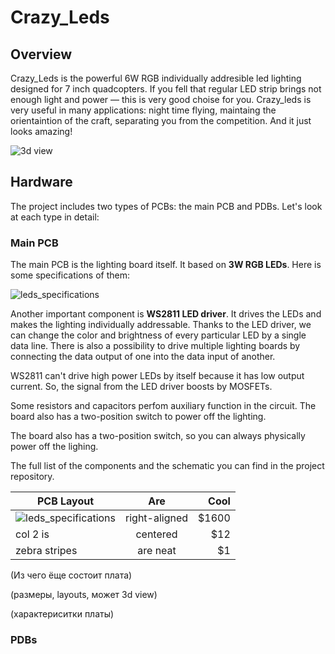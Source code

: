 
# Crazy_Leds

## Overview

Crazy_Leds is the powerful 6W RGB individually addresible led lighting designed for 7 inch quadcopters. 
If you fell that regular LED strip brings not enough light and power — this is very good choise for you. 
Crazy_leds is very useful in many applications: night time flying, maintaing the orientaintion of the craft, separating you from the competition. 
And it just looks amazing! 

![3d view](https://github.com/Kiriil-Shark05/Crazy_Leds/blob/main/3D/png/main_PCB_3D_preview.png "3d view")



## Hardware

The project includes two types of PCBs: the main PCB and PDBs. 
Let's look at each type in detail:



### Main PCB
The main PCB is the lighting board itself. It based on **3W RGB LEDs**. 
Here is some specifications of them:

![leds_specifications](https://github.com/Kiriil-Shark05/Crazy_Leds/blob/main/PCB/leds_specifications/leds_specifications.png "leds_specifications")

Another important component is **WS2811 LED driver**. It drives the LEDs 
and makes the lighting individually addressable. Thanks to the LED driver, 
we can change the color and brightness of every particular LED by a single data line. 
There is also a possibility to drive multiple lighting boards by connecting the data output 
of one into the data input of another.

WS2811 can't drive high power LEDs by itself because it has low output current. 
So, the signal from the LED driver boosts by MOSFETs.

Some resistors and capacitors perfom auxiliary function in the circuit. The board also has a two-position switch to power off the lighting.

The board also has a two-position switch, so you can always physically power off the lighing.

The full list of the components and the schematic you can find in the project repository.

| PCB Layout        | Are           | Cool  |
| ------------- |:-------------:| -----:|
| ![leds_specifications](https://github.com/Kiriil-Shark05/Crazy_Leds/blob/main/PCB/layouts/main_PCB_layout.png "leds_specifications")      | right-aligned | $1600 |
| col 2 is      | centered      |   $12 |
| zebra stripes | are neat      |    $1 |


























(Из чего ёще состоит плата)

(размеры, layouts, может 3d view)

(характериситки платы)
### PDBs